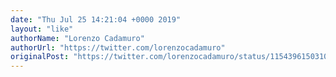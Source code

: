 ```yaml
---
date: "Thu Jul 25 14:21:04 +0000 2019"
layout: "like"
authorName: "Lorenzo Cadamuro"
authorUrl: "https://twitter.com/lorenzocadamuro"
originalPost: "https://twitter.com/lorenzocadamuro/status/1154396150310547456"
---
```

